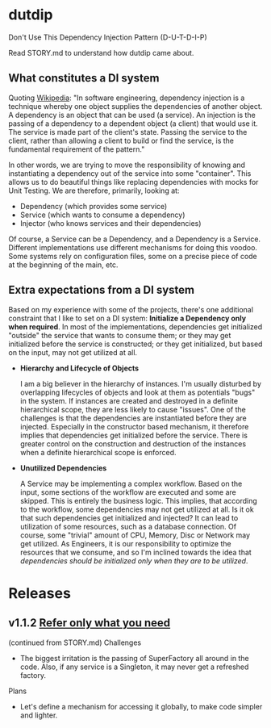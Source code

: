 # dutdip
Don't Use This Dependency Injection Pattern (D-U-T-D-I-P)

Read STORY.md to understand how dutdip came about.

## What constitutes a DI system
Quoting [Wikipedia](https://en.wikipedia.org/wiki/Dependency_injection): "In software engineering, dependency injection is a technique whereby one object supplies the dependencies of another object. A dependency is an object that can be used (a service). An injection is the passing of a dependency to a dependent object (a client) that would use it. The service is made part of the client's state. Passing the service to the client, rather than allowing a client to build or find the service, is the fundamental requirement of the pattern."

In other words, we are trying to move the responsibility of knowing and instantiating a dependency out of the service into some "container". This allows us to do beautiful things like replacing dependencies with mocks for Unit Testing. We are therefore, primarily, looking at:
* Dependency (which provides some service)
* Service (which wants to consume a dependency)
* Injector (who knows services and their dependencies)

Of course, a Service can be a Dependency, and a Dependency is a Service. Different implementations use different mechanisms for doing this voodoo. Some systems rely on configuration files, some on a precise piece of code at the beginning of the main, etc.

## Extra expectations from a DI system
Based on my experience with some of the projects, there's one additional constraint that I like to set on a DI system: **Initialize a Dependency only when required**. In most of the implementations, dependencies get initialized "outside" the service that wants to consume them; or they may get initialized before the service is constructed; or they get initialized, but based on the input, may not get utilized at all.
* **Hierarchy and Lifecycle of Objects**

  I am a big believer in the hierarchy of instances. I'm usually disturbed by overlapping lifecycles of objects and look at them as potentials "bugs" in the system. If instances are created and destroyed in a definite hierarchical scope, they are less likely to cause "issues". One of the challenges is that the dependencies are instantiated before they are injected. Especially in the constructor based mechanism, it therefore implies that dependencies get initialized before the service. There is greater control on the construction and destruction of the instances when a definite hierarchical scope is enforced.

* **Unutilized Dependencies**

  A Service may be implementing a complex workflow. Based on the input, some sections of the workflow are executed and some are skipped. This is entirely the business logic. This implies, that according to the workflow, some dependencies may not get utilized at all. Is it ok that such dependencies get initialized and injected? It can lead to utilization of some resources, such as a database connection. Of course, some "trivial" amount of CPU, Memory, Disc or Network may get utilized. As Engineers, it is our responsibility to optimize the resources that we consume, and so I'm inclined towards the idea that _dependencies should be initialized only when they are to be utilized_.

# Releases

## v1.1.2 [Refer only what you need](https://github.com/rdadbhawala/dutdip/compare/v1.1.1...v1.1.2)
(continued from STORY.md)
Challenges
* The biggest irritation is the passing of SuperFactory all around in the code. Also, if any service is a Singleton, it may never get a refreshed factory.

Plans
* Let's define a mechanism for accessing it globally, to make code simpler and lighter.
